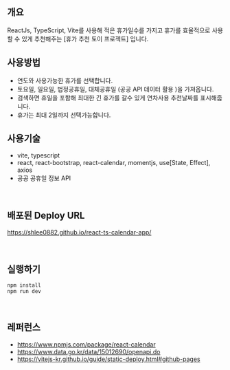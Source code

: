 ## 개요

ReactJs, TypeScript, Vite를 사용해
적은 휴가일수를 가지고 
휴가를 효율적으로 사용할 수 있게 
추천해주는 [휴가 추천 토이 프로젝트] 입니다.
<br>

## 사용방법

- 연도와 사용가능한 휴가를 선택합니다.
- 토요일, 일요일, 법정공휴일, 대체공휴일 (공공 API 데이터 활용 )을 가져옵니다. 
- 검색하면 휴일을 포함해 최대한 긴 휴가를 갈수 있게 
  연차사용 추천날짜를 표시해줍니다. 
- 휴가는 최대 2일까지 선택가능합니다.

## 사용기술

- vite, typescript
- react, react-bootstrap, react-calendar, momentjs, use[State, Effect], axios
- 공공 공휴일 정보 API

<br>

## 배포된 Deploy URL

https://shlee0882.github.io/react-ts-calendar-app/

<br>

## 실행하기
```
npm install
npm run dev
```
<br>

## 레퍼런스

- https://www.npmjs.com/package/react-calendar
- https://www.data.go.kr/data/15012690/openapi.do
- https://vitejs-kr.github.io/guide/static-deploy.html#github-pages
